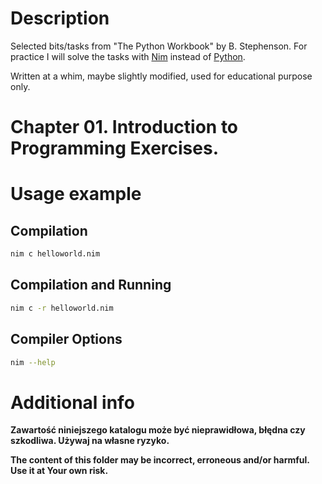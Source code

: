 # Description

Selected bits/tasks from "The Python Workbook" by B. Stephenson.
For practice I will solve the tasks with [Nim](https://en.wikipedia.org/wiki/Nim_(programming_language)) instead of [Python](https://www.python.org/).

Written at a whim, maybe slightly modified, used for educational purpose only.

# Chapter 01. Introduction to Programming Exercises.

# Usage example

## Compilation

``` bash
nim c helloworld.nim
```

## Compilation and Running

```bash
nim c -r helloworld.nim
```

## Compiler Options

```bash
nim --help
```

# Additional info

**Zawartość niniejszego katalogu może być nieprawidłowa, błędna czy szkodliwa. Używaj na własne ryzyko.**

**The content of this folder may be incorrect, erroneous and/or harmful. Use it at Your own risk.**

